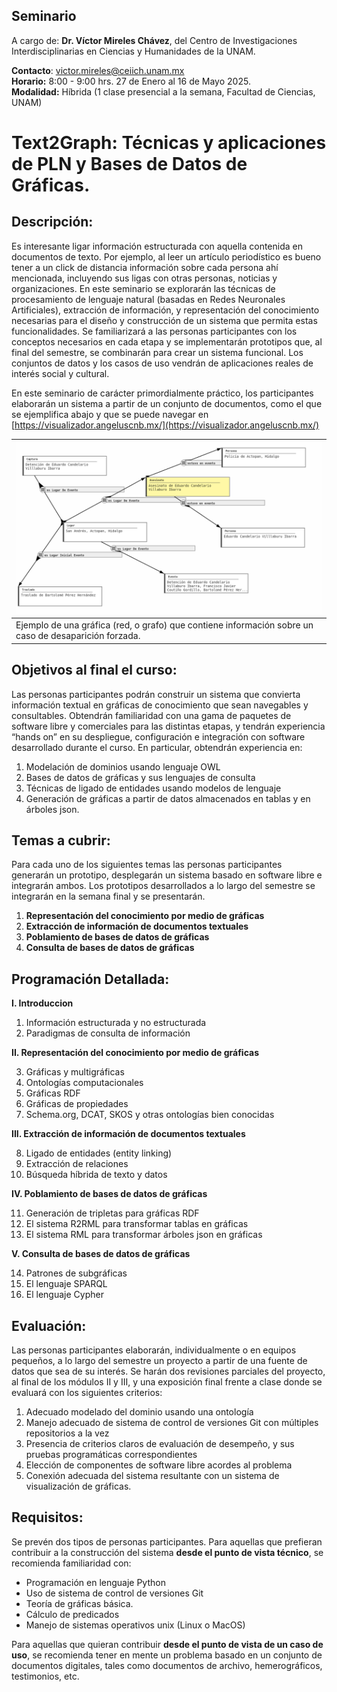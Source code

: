 ## **Seminario**

A cargo de: **Dr. Víctor Mireles Chávez**, del Centro de Investigaciones Interdisciplinarias en Ciencias y Humanidades de la UNAM.

**Contacto**: 	[victor.mireles@ceiich.unam.mx](mailto:victor.mireles@ceiich.unam.mx)  
**Horario:** 	8:00 \- 9:00 hrs.  27 de Enero al 16 de Mayo 2025\.  
**Modalidad:** 	Híbrida (1 clase presencial a la semana, Facultad de Ciencias, UNAM)

# Text2Graph: Técnicas y aplicaciones de PLN y Bases de Datos de Gráficas.

## **Descripción:**

Es interesante ligar información estructurada con aquella contenida en documentos de texto. Por ejemplo, al leer un artículo periodístico es bueno tener a un click de distancia información sobre cada persona ahí mencionada, incluyendo sus ligas con otras personas, noticias y organizaciones. En este seminario se explorarán las técnicas de procesamiento de lenguaje natural (basadas en Redes Neuronales Artificiales), extracción de información, y representación del conocimiento necesarias para el diseño y construcción de un sistema que permita estas funcionalidades. Se familiarizará a las personas participantes con los conceptos necesarios en cada etapa y se implementarán prototipos que, al final del semestre, se combinarán para crear un sistema funcional. Los conjuntos de datos y los casos de uso vendrán de aplicaciones reales de interés social y cultural. 

En este seminario de carácter primordialmente práctico, los participantes elaborarán un sistema a partir de un conjunto de documentos, como el que se ejemplifica abajo y que se puede navegar en [https://visualizador.angeluscnb.mx/](https://visualizador.angeluscnb.mx/)

| ![Grafo de Conocimiento sobre Desapariciones Forzadas Guerra Sucia](./diagram_sample_angelus.png)|
| :---- |
| Ejemplo de una gráfica (red, o grafo) que contiene información sobre un caso de desaparición forzada. |

## **Objetivos al final el curso:**

Las personas participantes podrán construir un sistema que convierta información textual en gráficas de conocimiento que sean navegables y consultables. Obtendrán familiaridad con una gama de paquetes de software libre y comerciales para las distintas etapas, y tendrán experiencia “hands on” en su despliegue, configuración e integración con software desarrollado durante el curso. En particular, obtendrán experiencia en:

1. Modelación de dominios usando lenguaje OWL  
2. Bases de datos de gráficas y sus lenguajes de consulta  
3. Técnicas de ligado de entidades usando modelos de lenguaje  
4. Generación de gráficas a partir de datos almacenados en tablas y en árboles json.

## **Temas a cubrir:**

Para cada uno de los siguientes temas las personas participantes generarán un prototipo, desplegarán un sistema basado en software libre e integrarán ambos. Los prototipos desarrollados a lo largo del semestre se integrarán en la semana final y se presentarán.

1. **Representación del conocimiento por medio de gráficas**  
2. **Extracción de información de documentos textuales**  
3. **Poblamiento de bases de datos de gráficas**  
4. **Consulta de bases de datos de gráficas**

## **Programación Detallada:**

**I. Introduccion**

1. Información estructurada y no estructurada  
2. Paradigmas de consulta de información

**II. Representación del conocimiento por medio de gráficas**

3. Gráficas y multigráficas  
4. Ontologías computacionales  
5. Gráficas RDF  
6. Gráficas de propiedades  
7. Schema.org,  DCAT, SKOS y otras ontologías bien conocidas

**III. Extracción de información de documentos textuales**

8. Ligado de entidades (entity linking)  
9. Extracción de relaciones  
10. Búsqueda híbrida de texto y datos

**IV. Poblamiento de bases de datos de gráficas**

11. Generación de tripletas para gráficas RDF  
12. El sistema R2RML para transformar tablas en gráficas  
13. El sistema RML para transformar árboles json en gráficas

**V. Consulta de bases de datos de gráficas**

14. Patrones de subgráficas  
15. El lenguaje SPARQL  
16. El lenguaje Cypher

## **Evaluación:**

Las personas participantes elaborarán, individualmente o en equipos pequeños, a lo largo del semestre un proyecto a partir de una fuente de datos que sea de su interés. Se harán dos revisiones parciales del proyecto, al final de los módulos II y III, y una exposición final frente a clase donde se evaluará con los siguientes criterios:

1) Adecuado modelado del dominio usando una ontología  
2) Manejo adecuado de sistema de control de versiones Git con múltiples repositorios a la vez  
3) Presencia de criterios claros de evaluación de desempeño, y sus pruebas programáticas correspondientes  
4) Elección de componentes de software libre acordes al problema  
5) Conexión adecuada del sistema resultante con un sistema de visualización de gráficas.

## **Requisitos:**

Se prevén dos tipos de personas participantes. Para aquellas que prefieran contribuir a la construcción del sistema **desde el punto de vista técnico**, se recomienda familiaridad con:

* Programación en lenguaje Python  
* Uso de sistema de control de versiones Git  
* Teoría de gráficas básica.  
* Cálculo de predicados  
* Manejo de sistemas operativos unix (Linux o MacOS)

Para aquellas que quieran contribuir **desde el punto de vista de un caso de uso**, se recomienda tener en mente un problema basado en un conjunto de documentos digitales, tales como documentos de archivo, hemerográficos, testimonios, etc.
